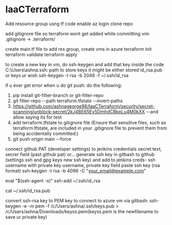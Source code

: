 # IaaCTerraform
Add resource group usng tf code
enable az login
clone repo

add gitignore file so terraform wont get added while committing
vim .gitignore  -> .terraform/

create main.tf file to add res group, create vms in azure
terraform init
terraform validate
terraform apply

to create a new key in vm, do ssh-keygen and add that key inside the code 
C:\Users\ashna\.ssh: path to store keys
it might be either stored id_rsa.pub or keys ur wish
ssh-keygen -t rsa -b 2048 -f ~/.ssh/id_rsa

if u ever get error when u do git push:
do the following:
1. pip install git-filter-branch or git-filter-repo
2. git filter-repo --path terraform.tfstate --invert-paths
3. https://github.com/ashnageorge98/IaaCTerraform/security/secret-scanning/unblock-secret/2kJ4BE65Ey5DmhdCBkpLu4M0kXX --and allow saying its for test
4. add terraform.tfstate to gitignore file (Ensure that sensitive files, such as terraform.tfstate, are included in your .gitignore file to prevent them from being accidentally committed:)
5. git push origin main --force

connect github PAT (developer settings) to jenkins credentials secret text, secrer field (past github pat)
 or...
generate ssh key in gitbash to github (settings ssh and gpg keys new ssh key) and add to jenkins creds- ssh username with private key username, private key field paste ssh key (rsa format)
ssh-keygen -t rsa -b 4096 -C "your_email@example.com"

eval "$(ssh-agent -s)"
ssh-add ~/.ssh/id_rsa

cat ~/.ssh/id_rsa.pub

convert ssh-rsa key to PEM key to connect to azure vm via gitbash:
ssh-keygen -e -m pem -f /c/Users/ashna/.ssh/keys.pub > /c/Users/ashna/Downloads/keyss.pem(keyss.pem is the newfilename to save ur private key)
